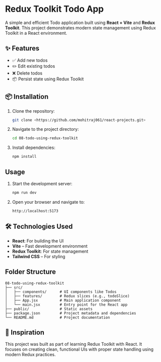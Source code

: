 # Redux Toolkit Todo App

A simple and efficient Todo application built using **React + Vite** and **Redux Toolkit**. This project demonstrates modern state management using Redux Toolkit in a React environment.

## ✨ Features

- ✅ Add new todos
- ✏️ Edit existing todos
- ❌ Delete todos
- 📦 Persist state using Redux Toolkit

## 📦 Installation

1. Clone the repository:
   ```bash
   git clone <https://github.com/mohitraj061/react-projects.git>

    ```
2. Navigate to the project directory:
    ```bash
    cd 08-todo-using-redux-toolkit
    ```
3. Install dependencies:
    ```bash
    npm install
    ```

## Usage

1. Start the development server:
    ```bash
    npm run dev
    ```
2. Open your browser and navigate to:
    ```
    http://localhost:5173
    ```

## 🛠️ Technologies Used

- **React**: For building the UI
- **Vite** – Fast development environment
- **Redux Toolkit**: For state management
- **Tailwind CSS** – For styling

## Folder Structure

```
08-todo-using-redux-toolkit
├── src/
│   ├── components/      # UI components like Todos
│   ├── features/        # Redux slices (e.g., todoSlice)
│   ├── App.jsx          # Main application component
│   └── main.jsx         # Entry point for the React app
├── public/              # Static assets
├── package.json         # Project metadata and dependencies
└── README.md            # Project documentation

```

## 🧠 Inspiration

This project was built as part of learning Redux Toolkit with React. It focuses on creating clean, functional UIs with proper state handling using modern Redux practices.
